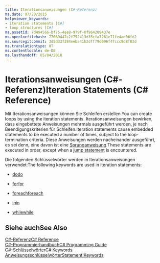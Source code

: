 ```yaml
---
title: Iterationsanweisungen (C#-Referenz)
ms.date: 07/20/2015
helpviewer_keywords:
- iteration statements [C#]
- loop structures [C#]
ms.assetid: 7d494566-bf75-4ee8-979f-0f964209437e
ms.openlocfilehash: 77069447c2f752413d35cfa7261e71fe4ad06fd2
ms.sourcegitcommit: 3d5d33f384eeba41b2dff79d096f47ccc8d8f03d
ms.translationtype: HT
ms.contentlocale: de-DE
ms.lasthandoff: 05/04/2018
---
```

# <a name="iteration-statements-c-reference"></a><span data-ttu-id="8269b-102">Iterationsanweisungen (C#-Referenz)</span><span class="sxs-lookup"><span data-stu-id="8269b-102">Iteration Statements (C# Reference)</span></span>
<span data-ttu-id="8269b-103">Mit Iterationsanweisungen können Sie Schleifen erstellen.</span><span class="sxs-lookup"><span data-stu-id="8269b-103">You can create loops by using the iteration statements.</span></span> <span data-ttu-id="8269b-104">Iterationsanweisungen bewirken, dass eingebettete Anweisungen mehrmals ausgeführt werden, je nach Beendigungskriterien für Schleifen.</span><span class="sxs-lookup"><span data-stu-id="8269b-104">Iteration statements cause embedded statements to be executed a number of times, subject to the loop-termination criteria.</span></span> <span data-ttu-id="8269b-105">Diese Anweisungen werden nacheinander ausgeführt, es sei denn, eine davon ist eine [Sprunganweisung](../../../csharp/language-reference/keywords/jump-statements.md).</span><span class="sxs-lookup"><span data-stu-id="8269b-105">These statements are executed in order, except when a [jump statement](../../../csharp/language-reference/keywords/jump-statements.md) is encountered.</span></span>  
  
 <span data-ttu-id="8269b-106">Die folgenden Schlüsselwörter werden in Iterationsanweisungen verwendet:</span><span class="sxs-lookup"><span data-stu-id="8269b-106">The following keywords are used in iteration statements:</span></span>  
  
-   [<span data-ttu-id="8269b-107">do</span><span class="sxs-lookup"><span data-stu-id="8269b-107">do</span></span>](../../../csharp/language-reference/keywords/do.md)  
  
-   [<span data-ttu-id="8269b-108">for</span><span class="sxs-lookup"><span data-stu-id="8269b-108">for</span></span>](../../../csharp/language-reference/keywords/for.md)  
  
-   [<span data-ttu-id="8269b-109">foreach</span><span class="sxs-lookup"><span data-stu-id="8269b-109">foreach</span></span>](../../../csharp/language-reference/keywords/foreach-in.md)  
  
-   [<span data-ttu-id="8269b-110">in</span><span class="sxs-lookup"><span data-stu-id="8269b-110">in</span></span>](../../../csharp/language-reference/keywords/foreach-in.md)  
  
-   [<span data-ttu-id="8269b-111">while</span><span class="sxs-lookup"><span data-stu-id="8269b-111">while</span></span>](../../../csharp/language-reference/keywords/while.md)  
  
## <a name="see-also"></a><span data-ttu-id="8269b-112">Siehe auch</span><span class="sxs-lookup"><span data-stu-id="8269b-112">See Also</span></span>  
 [<span data-ttu-id="8269b-113">C#-Referenz</span><span class="sxs-lookup"><span data-stu-id="8269b-113">C# Reference</span></span>](../../../csharp/language-reference/index.md)  
 [<span data-ttu-id="8269b-114">C#-Programmierhandbuch</span><span class="sxs-lookup"><span data-stu-id="8269b-114">C# Programming Guide</span></span>](../../../csharp/programming-guide/index.md)  
 [<span data-ttu-id="8269b-115">C#-Schlüsselwörter</span><span class="sxs-lookup"><span data-stu-id="8269b-115">C# Keywords</span></span>](../../../csharp/language-reference/keywords/index.md)  
 [<span data-ttu-id="8269b-116">Anweisungsschlüsselwörter</span><span class="sxs-lookup"><span data-stu-id="8269b-116">Statement Keywords</span></span>](../../../csharp/language-reference/keywords/statement-keywords.md)
